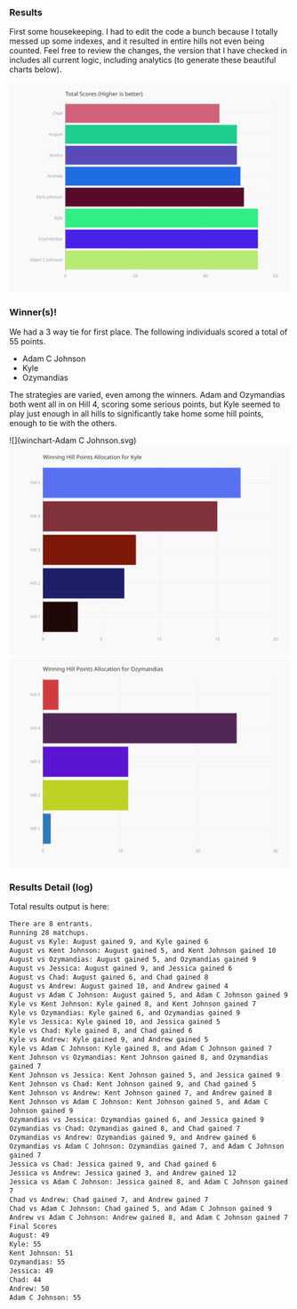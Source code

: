 ### Results
First some housekeeping.  I had to edit the code a bunch because I totally messed up some indexes, and it resulted in entire hills not even being counted.  Feel free to review the changes, the version that I have checked in includes all current logic, including analytics (to generate these beautiful charts below).

![](scores.svg)

### Winner(s)!
We had a 3 way tie for first place.  The following individuals scored a total of 55 points.
* Adam C Johnson
* Kyle
* Ozymandias

The strategies are varied, even among the winners. Adam and Ozymandias both went all in on Hill 4, scoring some serious points, but Kyle seemed to play just enough in all hills to significantly take home some hill points, enough to tie with the others.


![](winchart-Adam C Johnson.svg) ![](winchart-Kyle.svg) ![](winchart-Ozymandias.svg)


### Results Detail (log)
Total results output is here:
```
There are 8 entrants.
Running 28 matchups.
August vs Kyle: August gained 9, and Kyle gained 6
August vs Kent Johnson: August gained 5, and Kent Johnson gained 10
August vs Ozymandias: August gained 5, and Ozymandias gained 9
August vs Jessica: August gained 9, and Jessica gained 6
August vs Chad: August gained 6, and Chad gained 8
August vs Andrew: August gained 10, and Andrew gained 4
August vs Adam C Johnson: August gained 5, and Adam C Johnson gained 9
Kyle vs Kent Johnson: Kyle gained 8, and Kent Johnson gained 7
Kyle vs Ozymandias: Kyle gained 6, and Ozymandias gained 9
Kyle vs Jessica: Kyle gained 10, and Jessica gained 5
Kyle vs Chad: Kyle gained 8, and Chad gained 6
Kyle vs Andrew: Kyle gained 9, and Andrew gained 5
Kyle vs Adam C Johnson: Kyle gained 8, and Adam C Johnson gained 7
Kent Johnson vs Ozymandias: Kent Johnson gained 8, and Ozymandias gained 7
Kent Johnson vs Jessica: Kent Johnson gained 5, and Jessica gained 9
Kent Johnson vs Chad: Kent Johnson gained 9, and Chad gained 5
Kent Johnson vs Andrew: Kent Johnson gained 7, and Andrew gained 8
Kent Johnson vs Adam C Johnson: Kent Johnson gained 5, and Adam C Johnson gained 9
Ozymandias vs Jessica: Ozymandias gained 6, and Jessica gained 9
Ozymandias vs Chad: Ozymandias gained 8, and Chad gained 7
Ozymandias vs Andrew: Ozymandias gained 9, and Andrew gained 6
Ozymandias vs Adam C Johnson: Ozymandias gained 7, and Adam C Johnson gained 7
Jessica vs Chad: Jessica gained 9, and Chad gained 6
Jessica vs Andrew: Jessica gained 3, and Andrew gained 12
Jessica vs Adam C Johnson: Jessica gained 8, and Adam C Johnson gained 7
Chad vs Andrew: Chad gained 7, and Andrew gained 7
Chad vs Adam C Johnson: Chad gained 5, and Adam C Johnson gained 9
Andrew vs Adam C Johnson: Andrew gained 8, and Adam C Johnson gained 7
Final Scores
August: 49
Kyle: 55
Kent Johnson: 51
Ozymandias: 55
Jessica: 49
Chad: 44
Andrew: 50
Adam C Johnson: 55
```
